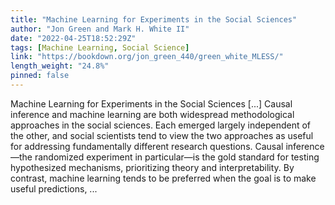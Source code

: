 ```yaml
---
title: "Machine Learning for Experiments in the Social Sciences"
author: "Jon Green and Mark H. White II"
date: "2022-04-25T18:52:29Z"
tags: [Machine Learning, Social Science]
link: "https://bookdown.org/jon_green_440/green_white_MLESS/"
length_weight: "24.8%"
pinned: false
---
```


Machine Learning for Experiments in the Social Sciences [...] Causal inference and machine learning are both widespread methodological approaches in the social sciences. Each emerged largely independent of the other, and social scientists tend to view the two approaches as useful for addressing fundamentally different research questions. Causal inference—the randomized experiment in particular—is the gold standard for testing hypothesized mechanisms, prioritizing theory and interpretability. By contrast, machine learning tends to be preferred when the goal is to make useful predictions, ...
